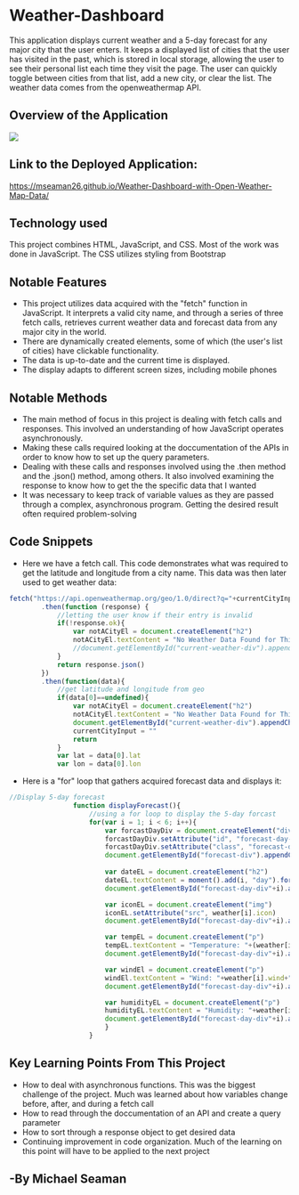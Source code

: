 # Weather-Dashboard
This application displays current weather and a 5-day forecast for any major city that the user enters. It keeps a displayed list of cities that the user has visited in the past, which is stored in local storage, allowing the user to see their personal list each time they visit the page.  The user can quickly toggle between cities from that list, add a new city, or clear the list.  The weather data comes from the openweathermap API.

## Overview of the Application

<img src="./assets/Images/Weather Dashboard.gif">

## Link to the Deployed Application:
https://mseaman26.github.io/Weather-Dashboard-with-Open-Weather-Map-Data/

## Technology used
This project combines HTML, JavaScript, and CSS.  Most of the work was done in JavaScript.  The CSS utilizes styling from Bootstrap

## Notable Features
- This project utilizes data acquired with the "fetch" function in JavaScript.  It interprets a valid city name, and through a series of three fetch calls, retrieves current weather data and forecast data from any major city in the world.  
- There are dynamically created elements, some of which (the user's list of cities) have clickable functionality. 
- The data is up-to-date and the current time is displayed.  
- The display adapts to different screen sizes, including mobile phones

## Notable Methods
- The main method of focus in this project is dealing with fetch calls and responses.  This involved an understanding of how JavaScript operates asynchronously.  
- Making these calls required looking at the doccumentation of the APIs in order to know how to set up the query parameters.
- Dealing with these calls and responses involved using the .then method and the .json() method, among others.  It also involved examining the response to know how to get the the specific data that I wanted
- It was necessary to keep track of variable values as they are passed through a complex, asynchronous program.  Getting the desired result often required problem-solving

## Code Snippets
- Here we have a fetch call.  This code demonstrates what was required to get the latitude and longitude from a city name.  This data was then later used to get weather data:
```Javascript
fetch("https://api.openweathermap.org/geo/1.0/direct?q="+currentCityInput+"&limit=5&appid="+apiKay)
        .then(function (response) {
            //letting the user know if their entry is invalid
            if(!response.ok){
                var notACityEl = document.createElement("h2")
                notACityEl.textContent = "No Weather Data Found for This Entry"
                //document.getElementById("current-weather-div").appendChild(notACityEl)
            }
            return response.json()
        })
        .then(function(data){
            //get latitude and longitude from geo
            if(data[0]==undefined){
                var notACityEl = document.createElement("h2")
                notACityEl.textContent = "No Weather Data Found for This Entry"
                document.getElementById("current-weather-div").appendChild(notACityEl)
                currentCityInput = ""
                return
            }
            var lat = data[0].lat
            var lon = data[0].lon
```
- Here is a "for" loop that gathers acquired forecast data and displays it:
```javascript
//Display 5-day forecast
                function displayForecast(){
                    //using a for loop to display the 5-day forcast
                    for(var i = 1; i < 6; i++){
                        var forcastDayDiv = document.createElement("div")
                        forcastDayDiv.setAttribute("id", "forecast-day-div"+i)
                        forcastDayDiv.setAttribute("class", "forecast-day-div")
                        document.getElementById("forecast-div").appendChild(forcastDayDiv)
                        
                        var dateEL = document.createElement("h2")
                        dateEL.textContent = moment().add(i, "day").format("MM/D/YYYY")
                        document.getElementById("forecast-day-div"+i).appendChild(dateEL)

                        var iconEL = document.createElement("img")
                        iconEL.setAttribute("src", weather[i].icon)
                        document.getElementById("forecast-day-div"+i).appendChild(iconEL)

                        var tempEL = document.createElement("p")
                        tempEL.textContent = "Temperature: "+(weather[i].temp)+"(f)"
                        document.getElementById("forecast-day-div"+i).appendChild(tempEL)

                        var windEl = document.createElement("p")
                        windEl.textContent = "Wind: "+weather[i].wind+"mph"
                        document.getElementById("forecast-day-div"+i).appendChild(windEl)

                        var humidityEL = document.createElement("p")
                        humidityEL.textContent = "Humidity: "+weather[i].humidity+"%"
                        document.getElementById("forecast-day-div"+i).appendChild(humidityEL)
                        }
                    }
```
## Key Learning Points From This Project
- How to deal with asynchronous functions.  This was the biggest challenge of the project.  Much was learned about how variables change before, after, and during a fetch call
- How to read through the doccumentation of an API and create a query parameter
- How to sort through a response object to get desired data
- Continuing improvement in code organization.  Much of the learning on this point will have to be applied to the next project

## -By Michael Seaman
